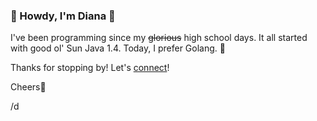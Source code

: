 ### 🤠 Howdy, I'm Diana 👋

I've been programming since my ~~glorious~~ high school days. It all started with good ol' Sun Java 1.4. Today, I prefer Golang. 🙊

Thanks for stopping by! Let's [connect](https://www.linkedin.com/in/dianaesteves/)!

Cheers🍻

/d

